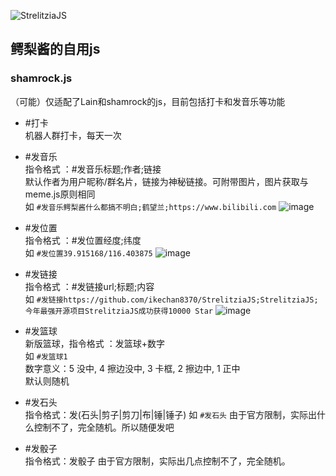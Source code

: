 ![StrelitziaJS](https://socialify.git.ci/ikechan8370/StrelitziaJS/image?description=1&font=Source%20Code%20Pro&forks=1&issues=1&language=1&name=1&owner=1&pattern=Floating%20Cogs&pulls=1&stargazers=1&theme=Light)

## 鳄梨酱的自用js

### shamrock.js
（可能）仅适配了Lain和shamrock的js，目前包括打卡和发音乐等功能

* #打卡\
机器人群打卡，每天一次

* #发音乐\
指令格式 ：#发音乐标题;作者;链接\
默认作者为用户昵称/群名片，链接为神秘链接。可附带图片，图片获取与meme.js原则相同\
如 `#发音乐鳄梨酱什么都搞不明白;鹤望兰;https://www.bilibili.com`
![image](https://github.com/ikechan8370/StrelitziaJS/assets/21212372/a6c97b49-f25f-44fc-82b4-2722f91ec54b)

* #发位置\
指令格式 ：#发位置经度;纬度\
如 `#发位置39.915168/116.403875`
![image](https://github.com/ikechan8370/StrelitziaJS/assets/21212372/494551a0-e879-44f1-983d-0a4cb9fcf31f)

* #发链接\
指令格式 ：#发链接url;标题;内容\
如 `#发链接https://github.com/ikechan8370/StrelitziaJS;StrelitziaJS;今年最强开源项目StrelitziaJS成功获得10000 Star`
![image](https://github.com/ikechan8370/StrelitziaJS/assets/21212372/9ff6ce46-3a9a-4385-9d74-40c8a446f40d)

* #发篮球\
新版篮球，指令格式 ：发篮球+数字\
如 `#发篮球1` \
数字意义：5 没中, 4 擦边没中, 3 卡框, 2 擦边中, 1 正中\
默认则随机

* #发石头\
指令格式：发(石头|剪子|剪刀|布|锤|锤子)
如 `#发石头`
由于官方限制，实际出什么控制不了，完全随机。所以随便发吧

* #发骰子\
指令格式：发骰子
由于官方限制，实际出几点控制不了，完全随机。

